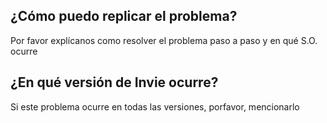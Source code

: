 ## ¿Cómo puedo replicar el problema?
Por favor explícanos como resolver el problema paso a paso y en qué S.O. ocurre
## ¿En qué versión de Invie ocurre?
Si este problema ocurre en todas las versiones, porfavor, mencionarlo
